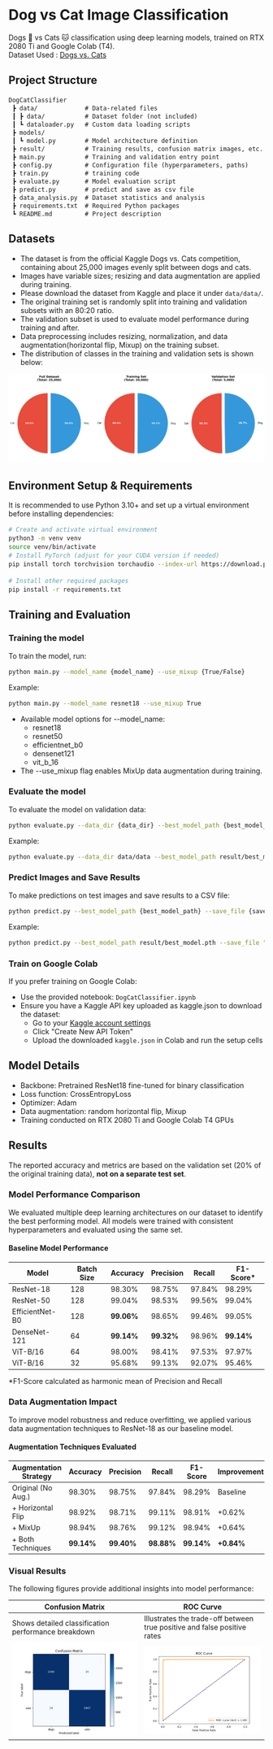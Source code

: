 # Dog vs Cat Image Classification
Dogs 🐶 vs Cats 🐱 classification using deep learning models, trained on RTX 2080 Ti and Google Colab (T4).  
Dataset Used : [Dogs vs. Cats](https://www.kaggle.com/competitions/dogs-vs-cats/data)

## Project Structure
```
DogCatClassifier
 ┣ data/             # Data-related files
 ┃ ┣ data/           # Dataset folder (not included)
 ┃ ┗ dataloader.py   # Custom data loading scripts
 ┣ models/
 ┃ ┗ model.py        # Model architecture definition
 ┣ result/           # Training results, confusion matrix images, etc.
 ┣ main.py           # Training and validation entry point
 ┣ config.py         # Configuration file (hyperparameters, paths)
 ┣ train.py          # training code
 ┣ evaluate.py       # Model evaluation script
 ┣ predict.py        # predict and save as csv file
 ┣ data_analysis.py  # Dataset statistics and analysis
 ┣ requirements.txt  # Required Python packages
 ┗ README.md         # Project description
```

## Datasets
- The dataset is from the official Kaggle Dogs vs. Cats competition, containing about 25,000 images evenly split between dogs and cats.
- Images have variable sizes; resizing and data augmentation are applied during training.
- Please download the dataset from Kaggle and place it under `data/data/`.
- The original training set is randomly split into training and validation subsets with an 80:20 ratio.
- The validation subset is used to evaluate model performance during training and after.
- Data preprocessing includes resizing, normalization, and data augmentation(horizontal flip, Mixup) on the training subset.
- The distribution of classes in the training and validation sets is shown below:

![Distribution of Classes in Dataset](figures/train_val_distribution.png)

## Environment Setup & Requirements
It is recommended to use Python 3.10+ and set up a virtual environment before installing dependencies:
```bash
# Create and activate virtual environment
python3 -m venv venv
source venv/bin/activate
# Install PyTorch (adjust for your CUDA version if needed)
pip install torch torchvision torchaudio --index-url https://download.pytorch.org/whl/cu121

# Install other required packages
pip install -r requirements.txt
```

## Training and Evaluation
### Training the model
To train the model, run:
```bash
python main.py --model_name {model_name} --use_mixup {True/False}
```
Example:
```bash
python main.py --model_name resnet18 --use_mixup True
```
- Available model options for --model_name:
  - resnet18
  - resnet50
  - efficientnet_b0
  - densenet121
  - vit_b_16
- The --use_mixup flag enables MixUp data augmentation during training.

### Evaluate the model
To evaluate the model on validation data:
```bash
python evaluate.py --data_dir {data_dir} --best_model_path {best_model_path}
```
Example:
```bash
python evaluate.py --data_dir data/data --best_model_path result/best_model.pth
```

### Predict Images and Save Results
To make predictions on test images and save results to a CSV file:
```bash
python predict.py --best_model_path {best_model_path} --save_file {save_file}
```
Example:
```bash
python predict.py --best_model_path result/best_model.pth --save_file "prediction.csv"
```

### Train on Google Colab
If you prefer training on Google Colab:

- Use the provided notebook: `DogCatClassifier.ipynb`
- Ensure you have a Kaggle API key uploaded as kaggle.json to download the dataset:
  - Go to your [Kaggle account settings](https://www.kaggle.com/settings)
  - Click "Create New API Token"
  - Upload the downloaded `kaggle.json` in Colab and run the setup cells

## Model Details
- Backbone: Pretrained ResNet18 fine-tuned for binary classification
- Loss function: CrossEntropyLoss
- Optimizer: Adam
- Data augmentation: random horizontal flip, Mixup
- Training conducted on RTX 2080 Ti and Google Colab T4 GPUs

## Results
The reported accuracy and metrics are based on the validation set (20% of the original training data), **not on a separate test set**.

### Model Performance Comparison

We evaluated multiple deep learning architectures on our dataset to identify the best performing model. All models were trained with consistent hyperparameters and evaluated using the same set.
#### Baseline Model Performance
  
| Model           | Batch Size | Accuracy | Precision | Recall | F1-Score* |
|-----------------|------------|----------|-----------|--------|-----------|
| ResNet-18       | 128        | 98.30%   | 98.75%    | 97.84% | 98.29%    |
| ResNet-50       | 128        | 99.04%   | 98.53%    | 99.56% | 99.04%    |
| EfficientNet-B0 | 128        | **99.06%**   | 98.65%    | 99.46% | 99.05%    |
| DenseNet-121    | 64         | **99.14%** | **99.32%** | 98.96% | **99.14%** |
| ViT-B/16        | 64         | 98.00%   | 98.41%    | 97.53% | 97.97%    |
| ViT-B/16        | 32         | 95.68%   | 99.13%    | 92.07% | 95.46%    |

*F1-Score calculated as harmonic mean of Precision and Recall

### Data Augmentation Impact

To improve model robustness and reduce overfitting, we applied various data augmentation techniques to ResNet-18 as our baseline model.

#### Augmentation Techniques Evaluated

| Augmentation Strategy | Accuracy | Precision | Recall | F1-Score | Improvement |
|----------------------|----------|-----------|--------|----------|-------------|
| Original (No Aug.)   | 98.30%   | 98.75%    | 97.84% | 98.29%   | Baseline    |
| + Horizontal Flip    | 98.92%   | 98.71%    | 99.11% | 98.91%   | +0.62%      |
| + MixUp             | 98.94%   | 98.76%    | 99.12% | 98.94%   | +0.64%      |
| + Both Techniques   | **99.14%** | **99.40%** | **98.88%** | **99.14%** | **+0.84%** |

### Visual Results

The following figures provide additional insights into model performance:

<!-- - **Confusion Matrix**: `figures/confusion_matrix.png` - Shows detailed classification performance breakdown
![Confusion Matrix](figures/confusion_matrix.png)

- **ROC Curve**: `figures/roc_curve.png` - Illustrates the trade-off between true positive and false positive rates
![ROC Curve](figures/roc_curve.png) -->


| **Confusion Matrix** | **ROC Curve** |
|----------------------|---------------|
| Shows detailed classification performance breakdown | Illustrates the trade-off between true positive and false positive rates |
| ![Confusion Matrix](figures/confusion_matrix.png) | ![ROC Curve](figures/roc_curve.png) |
